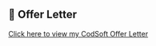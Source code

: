 ## 📄 Offer Letter  
[Click here to view my CodSoft Offer Letter](https://github.com/Alok00507/Codsoft-internship-documents/blob/main/Codsoft_offer_letter.pdf)
